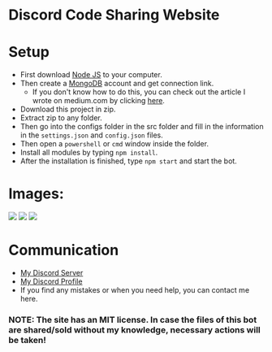 # Discord Code Sharing Website

# Setup
* First download [Node JS](https://nodejs.org/en/) to your computer.
* Then create a [MongoDB](http://mongodb.com) account and get connection link.
  * If you don't know how to do this, you can check out the article I wrote on medium.com by clicking [here](https://medium.com/@thearkxd/node-js-projeleri-ine-mongodb-atlas-connection-linki-alma-5d955bbe5ae6).
* Download this project in zip.
* Extract zip to any folder.
* Then go into the configs folder in the src folder and fill in the information in the `settings.json` and `config.json` files.
* Then open a `powershell` or `cmd` window inside the folder.
* Install all modules by typing ```npm install```.
* After the installation is finished, type ```npm start``` and start the bot.

# Images:
<img src="https://cdn.discordapp.com/attachments/806816221471047721/807732507311079424/unknown.png">
<img src="https://cdn.discordapp.com/attachments/806816221471047721/807732535177379850/unknown.png">
<img src="https://cdn.discordapp.com/attachments/806816221471047721/807732591096234004/unknown.png">

# Communication
* [My Discord Server](https://discord.gg/UEPcFtytcc)
* [My Discord Profile](https://discord.com/users/350976460313329665)
* If you find any mistakes or when you need help, you can contact me here.

### NOTE: The site has an MIT license. In case the files of this bot are shared/sold without my knowledge, necessary actions will be taken!